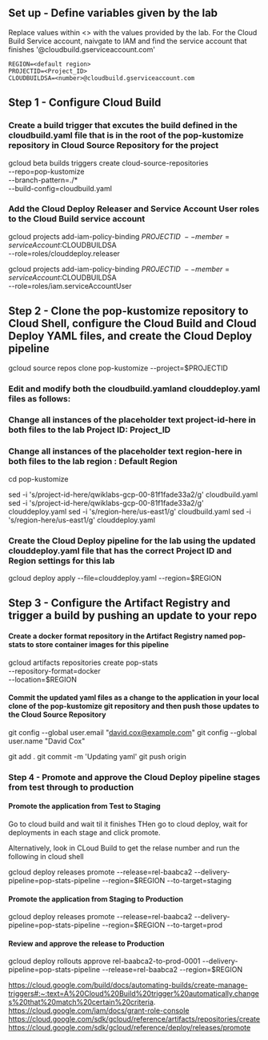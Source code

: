 ## Set up - Define variables given by the lab
Replace values within <> with the values provided by the lab. For the Cloud Build Service account, naivgate to IAM and find the service account that finishes '@cloudbuild.gserviceaccount.com'
```
REGION=<default region>
PROJECTID=<Project_ID>
CLOUDBUILDSA=<number>@cloudbuild.gserviceaccount.com
```

## Step 1 - Configure Cloud Build
### Create a build trigger that excutes the build defined in the cloudbuild.yaml file that is in the root of the pop-kustomize repository in Cloud Source Repository for the project

gcloud beta builds triggers create cloud-source-repositories \
--repo=pop-kustomize \
--branch-pattern=./* \
--build-config=cloudbuild.yaml

### Add the Cloud Deploy Releaser and Service Account User roles to the Cloud Build service account
gcloud projects add-iam-policy-binding $PROJECTID \
    --member=serviceAccount:$CLOUDBUILDSA \
    --role=roles/clouddeploy.releaser

gcloud projects add-iam-policy-binding $PROJECTID \
    --member=serviceAccount:$CLOUDBUILDSA \
    --role=roles/iam.serviceAccountUser

## Step 2 - Clone the pop-kustomize repository to Cloud Shell, configure the Cloud Build and Cloud Deploy YAML files, and create the Cloud Deploy pipeline
gcloud source repos clone pop-kustomize --project=$PROJECTID

### Edit and modify both the cloudbuild.yamland clouddeploy.yaml files as follows:
### Change all instances of the placeholder text project-id-here in both files to the lab Project ID: Project_ID
### Change all instances of the placeholder text region-here in both files to the lab region : Default Region
cd pop-kustomize

sed -i 's/project-id-here/qwiklabs-gcp-00-81f1fade33a2/g' cloudbuild.yaml
sed -i 's/project-id-here/qwiklabs-gcp-00-81f1fade33a2/g' clouddeploy.yaml
sed -i 's/region-here/us-east1/g' cloudbuild.yaml
sed -i 's/region-here/us-east1/g' clouddeploy.yaml

### Create the Cloud Deploy pipeline for the lab using the updated clouddeploy.yaml file that has the correct Project ID and Region settings for this lab
gcloud deploy apply --file=clouddeploy.yaml --region=$REGION

## Step 3 - Configure the Artifact Registry and trigger a build by pushing an update to your repo
#### Create a docker format repository in the Artifact Registry named pop-stats to store container images for this pipeline
gcloud artifacts repositories create pop-stats \
    --repository-format=docker \
    --location=$REGION

#### Commit the updated yaml files as a change to the application in your local clone of the pop-kustomize git repository and then push those updates to the Cloud Source Repository
git config --global user.email "david.cox@example.com"
git config --global user.name "David Cox"

git add .
git commit -m 'Updating yaml'
git push origin

### Step 4 - Promote and approve the Cloud Deploy pipeline stages from test through to production
#### Promote the application from Test to Staging
Go to cloud build and wait til it finishes
THen go to cloud deploy, wait for deployments in each stage and click promote.

Alternatively, look in CLoud Build to get the relase number and run the following in cloud shell

gcloud deploy releases promote --release=rel-baabca2 --delivery-pipeline=pop-stats-pipeline --region=$REGION --to-target=staging

#### Promote the application from Staging to Production
gcloud deploy releases promote --release=rel-baabca2 --delivery-pipeline=pop-stats-pipeline --region=$REGION --to-target=prod

#### Review and approve the release to Production
gcloud deploy rollouts approve rel-baabca2-to-prod-0001 --delivery-pipeline=pop-stats-pipeline --release=rel-baabca2 --region=$REGION




https://cloud.google.com/build/docs/automating-builds/create-manage-triggers#:~:text=A%20Cloud%20Build%20trigger%20automatically,changes%20that%20match%20certain%20criteria.
https://cloud.google.com/iam/docs/grant-role-console
https://cloud.google.com/sdk/gcloud/reference/artifacts/repositories/create
https://cloud.google.com/sdk/gcloud/reference/deploy/releases/promote